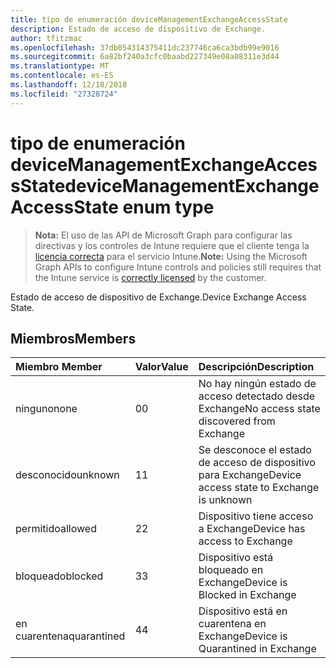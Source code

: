 ```yaml
---
title: tipo de enumeración deviceManagementExchangeAccessState
description: Estado de acceso de dispositivo de Exchange.
author: tfitzmac
ms.openlocfilehash: 37db054314375411dc237746ca6ca3bdb99e9016
ms.sourcegitcommit: 6a82bf240a3cfc0baabd227349e08a08311e3d44
ms.translationtype: MT
ms.contentlocale: es-ES
ms.lasthandoff: 12/18/2018
ms.locfileid: "27328724"
---
```

# <a name="devicemanagementexchangeaccessstate-enum-type"></a><span data-ttu-id="3591e-103">tipo de enumeración deviceManagementExchangeAccessState</span><span class="sxs-lookup"><span data-stu-id="3591e-103">deviceManagementExchangeAccessState enum type</span></span>

> <span data-ttu-id="3591e-104">**Nota:** El uso de las API de Microsoft Graph para configurar las directivas y los controles de Intune requiere que el cliente tenga la [licencia correcta](https://go.microsoft.com/fwlink/?linkid=839381) para el servicio Intune.</span><span class="sxs-lookup"><span data-stu-id="3591e-104">**Note:** Using the Microsoft Graph APIs to configure Intune controls and policies still requires that the Intune service is [correctly licensed](https://go.microsoft.com/fwlink/?linkid=839381) by the customer.</span></span>

<span data-ttu-id="3591e-105">Estado de acceso de dispositivo de Exchange.</span><span class="sxs-lookup"><span data-stu-id="3591e-105">Device Exchange Access State.</span></span>
## <a name="members"></a><span data-ttu-id="3591e-106">Miembros</span><span class="sxs-lookup"><span data-stu-id="3591e-106">Members</span></span>
|<span data-ttu-id="3591e-107">Miembro	</span><span class="sxs-lookup"><span data-stu-id="3591e-107">Member</span></span>|<span data-ttu-id="3591e-108">Valor</span><span class="sxs-lookup"><span data-stu-id="3591e-108">Value</span></span>|<span data-ttu-id="3591e-109">Descripción</span><span class="sxs-lookup"><span data-stu-id="3591e-109">Description</span></span>|
|:---|:---|:---|
|<span data-ttu-id="3591e-110">ninguno</span><span class="sxs-lookup"><span data-stu-id="3591e-110">none</span></span>|<span data-ttu-id="3591e-111">0</span><span class="sxs-lookup"><span data-stu-id="3591e-111">0</span></span>|<span data-ttu-id="3591e-112">No hay ningún estado de acceso detectado desde Exchange</span><span class="sxs-lookup"><span data-stu-id="3591e-112">No access state discovered from Exchange</span></span>|
|<span data-ttu-id="3591e-113">desconocido</span><span class="sxs-lookup"><span data-stu-id="3591e-113">unknown</span></span>|<span data-ttu-id="3591e-114">1</span><span class="sxs-lookup"><span data-stu-id="3591e-114">1</span></span>|<span data-ttu-id="3591e-115">Se desconoce el estado de acceso de dispositivo para Exchange</span><span class="sxs-lookup"><span data-stu-id="3591e-115">Device access state to Exchange is unknown</span></span>|
|<span data-ttu-id="3591e-116">permitido</span><span class="sxs-lookup"><span data-stu-id="3591e-116">allowed</span></span>|<span data-ttu-id="3591e-117">2</span><span class="sxs-lookup"><span data-stu-id="3591e-117">2</span></span>|<span data-ttu-id="3591e-118">Dispositivo tiene acceso a Exchange</span><span class="sxs-lookup"><span data-stu-id="3591e-118">Device has access to Exchange</span></span>|
|<span data-ttu-id="3591e-119">bloqueado</span><span class="sxs-lookup"><span data-stu-id="3591e-119">blocked</span></span>|<span data-ttu-id="3591e-120">3</span><span class="sxs-lookup"><span data-stu-id="3591e-120">3</span></span>|<span data-ttu-id="3591e-121">Dispositivo está bloqueado en Exchange</span><span class="sxs-lookup"><span data-stu-id="3591e-121">Device is Blocked in Exchange</span></span>|
|<span data-ttu-id="3591e-122">en cuarentena</span><span class="sxs-lookup"><span data-stu-id="3591e-122">quarantined</span></span>|<span data-ttu-id="3591e-123">4</span><span class="sxs-lookup"><span data-stu-id="3591e-123">4</span></span>|<span data-ttu-id="3591e-124">Dispositivo está en cuarentena en Exchange</span><span class="sxs-lookup"><span data-stu-id="3591e-124">Device is Quarantined in Exchange</span></span>|



